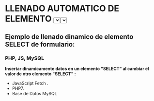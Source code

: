 # LLENADO AUTOMATICO DE ELEMENTO <SELECT> AL CAMBIAR OTRO ELEMENTO <SELECT> 

## __Ejemplo de llenado dinamico de elemento SELECT de formulario:__

### PHP, JS, MySQL 

__Insertar dinamicamente datos en un elemento "SELECT" al cambiar el valor de otro elemento "SELECT" :__

* JavaScript Fetch .
* PHP7.
* Base de Datos MySQL